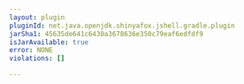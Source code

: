 ```yaml
---
layout: plugin
pluginId: net.java.openjdk.shinyafox.jshell.gradle.plugin
jarSha1: 45635de641c6430a3678636e350c79eaf6edfdf9
isJarAvailable: true
error: NONE
violations: []

---
```

